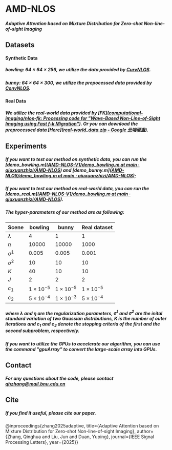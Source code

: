 # AMD-NLOS

##### Adaptive Attention based on Mixture Distribution for Zero-shot Non-line-of-sight Imaging

## Datasets

#### Synthetic Data

##### $\textit{bowling}$: $64\times64\times256$, we utilize the data provided by [CurvNLOS]([Duanlab123/CurvNLOS](https://github.com/Duanlab123/CurvNLOS)).

##### $bunny$: $64\times64\times300$, we utilize the prepocessed data provided by [ConvNLOS](https://github.com/ByeongjooAhn/conv_nlos).

#### Real Data

##### We utilize the real-world data provided by [FK]([computational-imaging/nlos-fk: Processing code for "Wave-Based Non-Line-of-Sight Imaging using Fast f-k Migration"](https://github.com/computational-imaging/nlos-fk)). Or you can download the preprocessed data [Here]([real-world_data.zip - Google 云端硬盘](https://drive.google.com/file/d/1MW4cnsEbHoAAicW-8j4I4STrpE7-bF2O/view)).



## Experiments

##### If you want to test our method on synthetic data, you can run the [demo_bowling.m]([AMD-NLOS-V1/demo_bowling.m at main · qiuxuanzhizi/AMD-NLOS](https://github.com/qiuxuanzhizi/AMD-NLOS/blob/main/demo_bowling.m)) and [demo_bunny.m]([AMD-NLOS/demo_bowling.m at main · qiuxuanzhizi/AMD-NLOS](https://github.com/qiuxuanzhizi/AMD-NLOS/blob/main/demo_bunny.m));

##### If you want to test our method on real-world data, you can run the [demo_real.m]([AMD-NLOS-V1/demo_bowling.m at main · qiuxuanzhizi/AMD-NLOS](https://github.com/qiuxuanzhizi/AMD-NLOS/blob/main/demo_real.m)).

##### The hyper-parameters of our method are as following:

| Scene        | bowling          | bunny            | Real dataset     |
| ------------ | ---------------- | ---------------- | ---------------- |
| $\lambda$    | 4                | 1                | 1                |
| $\eta$       | 10000            | 10000            | 1000             |
| $\sigma^{1}$ | 0.005            | 0.005            | 0.001            |
| $\sigma^{2}$ | 10               | 10               | 10               |
| $K$          | 40               | 10               | 10               |
| $J$          | 2                | 2                | 2                |
| $c_1$        | $1\times10^{-5}$ | $1\times10^{-5}$ | $1\times10^{-5}$ |
| $c_2$        | $5\times10^{-4}$ | $1\times10^{-3}$ | $5\times10^{-4}$ |

##### where $\lambda$ and $\eta$ are the regularization parameters, $\sigma^1$ and $\sigma^2$ are the inital standard variation of two Gaussian distributions, $K$ is the number of outer iterations and $c_1$ and $c_2$ denote the stopping criteria of the first and the second subproblem, respectively.

##### If you want to utilize the GPUs to accelerate our algorithm, you can use the command "gpuArray" to convert the large-scale array into GPUs.



## Contact

##### For any questions about the code, please contact qhzhang@mail.bnu.edu.cn



## Cite

##### If you find it useful, please cite our paper.

@inproceedings{zhang2025adaptive,
  title={Adaptive Attention based on Mixture Distribution for Zero-shot Non-line-of-sight Imaging},
  author={Zhang, Qinghua and Liu, Jun and Duan, Yuping},
  journal={IEEE Signal Processing Letters},
  year={2025}}























